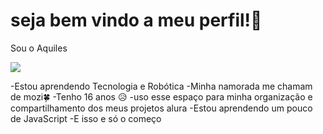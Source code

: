 # seja bem vindo a meu perfil!🎴
Sou o Aquiles

![](https://media1.tenor.com/m/XsFYCdV_mfQAAAAd/cat-annoyed.gif)

-Estou aprendendo Tecnologia e Robótica 
-Minha namorada me chamam de mozi🍀
-Tenho 16 anos 😥
-uso esse espaço para minha organização e compartilhamento dos meus projetos 
alura
-Estou aprendendo um pouco de JavaScript
-E isso e só o começo

